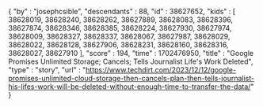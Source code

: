{
  "by" : "josephcsible",
  "descendants" : 88,
  "id" : 38627652,
  "kids" : [ 38628019, 38628240, 38628262, 38627889, 38628083, 38628396, 38627874, 38628346, 38628385, 38628224, 38627930, 38627974, 38628009, 38628327, 38628337, 38628067, 38627987, 38628029, 38628022, 38628128, 38627906, 38628231, 38628160, 38628316, 38628027, 38627910 ],
  "score" : 194,
  "time" : 1702476950,
  "title" : "Google Promises Unlimited Storage; Cancels; Tells Journalist Life's Work Deleted",
  "type" : "story",
  "url" : "https://www.techdirt.com/2023/12/12/google-promises-unlimited-cloud-storage-then-cancels-plan-then-tells-journalist-his-lifes-work-will-be-deleted-without-enough-time-to-transfer-the-data/"
}
